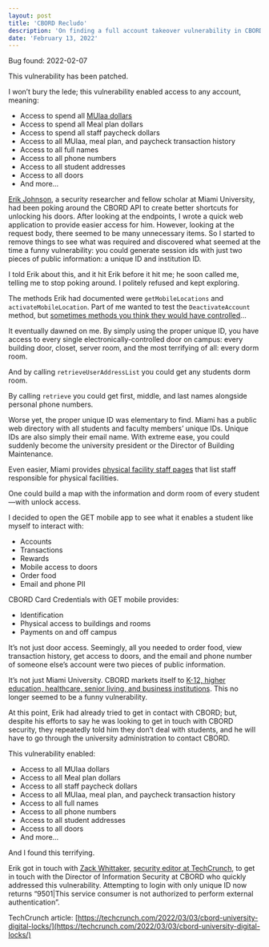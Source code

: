 ```yaml
---
layout: post
title: 'CBORD Recludo'
description: 'On finding a full account takeover vulnerability in CBORD.'
date: 'February 13, 2022'
---
```


Bug found: 2022-02-07

This vulnerability has been patched.

I won’t bury the lede; this vulnerability enabled access to any account, meaning:
* Access to spend all [MUlaa dollars](https://www.miamioh.edu/campus-services/home/miami-ids/mulaa/index.html)
* Access to spend all Meal plan dollars
* Access to spend all staff paycheck dollars
* Access to all MUlaa, meal plan, and paycheck transaction history
* Access to all full names
* Access to all phone numbers
* Access to all student addresses
* Access to all doors
* And more…

[Erik Johnson](https://twitter.com/ejohnson99), a security researcher and fellow scholar at Miami University, had been poking around the CBORD API to create better shortcuts for unlocking his doors. After looking at the endpoints, I wrote a quick web application to provide easier access for him. However, looking at the request body, there seemed to be many unnecessary items. So I started to remove things to see what was required and discovered what seemed at the time a funny vulnerability: you could generate session ids with just two pieces of public information: a unique ID and institution ID.

I told Erik about this, and it hit Erik before it hit me; he soon called me, telling me to stop poking around. I politely refused and kept exploring.

The methods Erik had documented were `getMobileLocations` and `activateMobileLocation`. Part of me wanted to test the `DeactivateAccount` method, but [sometimes methods you think they would have controlled](https://labs.detectify.com/2021/09/13/hacking-cloudkit-how-i-accidentally-deleted-your-apple-shortcuts/)…

It eventually dawned on me. By simply using the proper unique ID, you have access to every single electronically-controlled door on campus: every building door, closet, server room, and the most terrifying of all: every dorm room.

And by calling `retrieveUserAddressList` you could get any students dorm room.

By calling `retrieve` you could get first, middle, and last names alongside personal phone numbers.

Worse yet, the proper unique ID was elementary to find. Miami has a public web directory with all students and faculty members’ unique IDs. Unique IDs are also simply their email name. With extreme ease, you could suddenly become the university president or the Director of Building Maintenance.

Even easier, Miami provides [physical facility staff pages](https://www.miamioh.edu/pfd/about/staff/index.html) that list staff responsible for physical facilities.

One could build a map with the information and dorm room of every student—with unlock access.

I decided to open the GET mobile app to see what it enables a student like myself to interact with:
* Accounts
* Transactions
* Rewards
* Mobile access to doors
* Order food
* Email and phone PII

CBORD Card Credentials with GET mobile provides:
* Identification
* Physical access to buildings and rooms
* Payments on and off campus

It’s not just door access. Seemingly, all you needed to order food, view transaction history, get access to doors, and the email and phone number of someone else’s account were two pieces of public information.

It’s not just Miami University. CBORD markets itself to [K-12, higher education, healthcare, senior living, and business institutions](https://www.cbord.com/solutions/card-credentials). This no longer seemed to be a funny vulnerability.

At this point, Erik had already tried to get in contact with CBORD; but, despite his efforts to say he was looking to get in touch with CBORD security, they repeatedly told him they don’t deal with students, and he will have to go through the university administration to contact CBORD.

This vulnerability enabled:
* Access to all MUlaa dollars
* Access to all Meal plan dollars
* Access to all staff paycheck dollars
* Access to all MUlaa, meal plan, and paycheck transaction history
* Access to all full names
* Access to all phone numbers
* Access to all student addresses
* Access to all doors
* And more…

And I found this terrifying.

Erik got in touch with [Zack Whittaker](https://twitter.com/zackwhittaker), [security editor at TechCrunch](https://techcrunch.com/author/zack-whittaker/), to get in touch with the Director of Information Security at CBORD who quickly addressed this vulnerability. Attempting to login with only unique ID now returns “9501\|This service consumer is not authorized to perform external authentication”.

TechCrunch article: [https://techcrunch.com/2022/03/03/cbord-university-digital-locks/](https://techcrunch.com/2022/03/03/cbord-university-digital-locks/)
